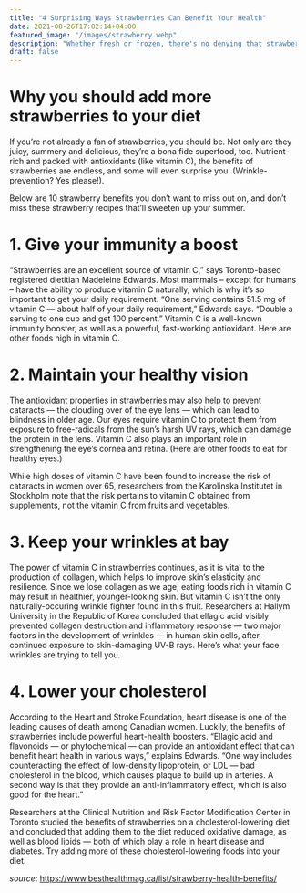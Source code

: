 ```yaml
---
title: "4 Surprising Ways Strawberries Can Benefit Your Health"
date: 2021-08-26T17:02:14+04:00
featured_image: "/images/strawberry.webp"
description: "Whether fresh or frozen, there's no denying that strawberries pack a healthy punch."
draft: false
---
```


# Why you should add more strawberries to your diet

If you’re not already a fan of strawberries, you should be. Not only are they juicy, summery and delicious, they’re a bona fide superfood, too. Nutrient-rich and packed with antioxidants (like vitamin C), the benefits of strawberries are endless, and some will even surprise you. (Wrinkle-prevention? Yes please!).

Below are 10 strawberry benefits you don’t want to miss out on, and don’t miss these strawberry recipes that’ll sweeten up your summer.

# 1. Give your immunity a boost

“Strawberries are an excellent source of vitamin C,” says Toronto-based registered dietitian Madeleine Edwards. Most mammals – except for humans – have the ability to produce vitamin C naturally, which is why it’s so important to get your daily requirement. “One serving contains 51.5 mg of vitamin C — about half of your daily requirement,” Edwards says. “Double a serving to one cup and get 100 percent.” Vitamin C is a well-known immunity booster, as well as a powerful, fast-working antioxidant. Here are other foods high in vitamin C.

# 2. Maintain your healthy vision

The antioxidant properties in strawberries may also help to prevent cataracts — the clouding over of the eye lens — which can lead to blindness in older age. Our eyes require vitamin C to protect them from exposure to free-radicals from the sun’s harsh UV rays, which can damage the protein in the lens. Vitamin C also plays an important role in strengthening the eye’s cornea and retina. (Here are other foods to eat for healthy eyes.)

While high doses of vitamin C have been found to increase the risk of cataracts in women over 65, researchers from the Karolinska Institutet in Stockholm note that the risk pertains to vitamin C obtained from supplements, not the vitamin C from fruits and vegetables.

# 3. Keep your wrinkles at bay

The power of vitamin C in strawberries continues, as it is vital to the production of collagen, which helps to improve skin’s elasticity and resilience. Since we lose collagen as we age, eating foods rich in vitamin C may result in healthier, younger-looking skin. But vitamin C isn’t the only naturally-occuring wrinkle fighter found in this fruit. Researchers at Hallym University in the Republic of Korea concluded that ellagic acid visibly prevented collagen destruction and inflammatory response — two major factors in the development of wrinkles — in human skin cells, after continued exposure to skin-damaging UV-B rays. Here’s what your face wrinkles are trying to tell you.

# 4. Lower your cholesterol

According to the Heart and Stroke Foundation, heart disease is one of the leading causes of death among Canadian women. Luckily, the benefits of strawberries include powerful heart-health boosters. “Ellagic acid and flavonoids — or phytochemical — can provide an antioxidant effect that can benefit heart health in various ways,” explains Edwards. “One way includes counteracting the effect of low-density lipoprotein, or LDL — bad cholesterol in the blood, which causes plaque to build up in arteries. A second way is that they provide an anti-inflammatory effect, which is also good for the heart.”

Researchers at the Clinical Nutrition and Risk Factor Modification Center in Toronto studied the benefits of strawberries on a cholesterol-lowering diet and concluded that adding them to the diet reduced oxidative damage, as well as blood lipids — both of which play a role in heart disease and diabetes. Try adding more of these cholesterol-lowering foods into your diet.

_source_: https://www.besthealthmag.ca/list/strawberry-health-benefits/
